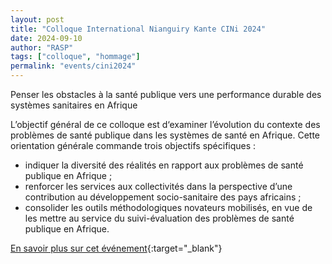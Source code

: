 ```yaml
---
layout: post
title: "Colloque International Nianguiry Kante CINi 2024"
date: 2024-09-10
author: "RASP"
tags: ["colloque", "hommage"]
permalink: "events/cini2024"
---
```

Penser les obstacles à la santé publique vers une performance durable des systèmes sanitaires en Afrique

L’objectif général de ce colloque est d‘examiner l’évolution du contexte des problèmes de santé publique dans les systèmes de santé en Afrique. Cette orientation générale commande trois objectifs spécifiques :

- indiquer la diversité des réalités en rapport aux problèmes de santé publique en Afrique ;
- renforcer les services aux collectivités dans la perspective d’une contribution au développement socio-sanitaire des pays africains ;
- consolider les outils méthodologiques novateurs mobilisés, en vue de les mettre au service du suivi-évaluation des problèmes de santé publique en Afrique.

[En savoir plus sur cet événement](https://cini.b-institute.org){:target="_blank"}
